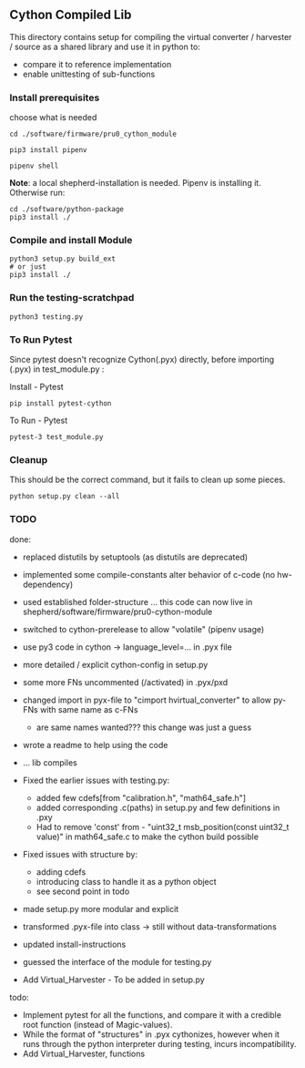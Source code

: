 ## Cython Compiled Lib

This directory contains setup for compiling the virtual converter / harvester / source as a shared library and use it in python to:
- compare it to reference implementation
- enable unittesting of sub-functions

### Install prerequisites

choose what is needed

```Shell
cd ./software/firmware/pru0_cython_module

pip3 install pipenv

pipenv shell
```

**Note**: a local shepherd-installation is needed. Pipenv is installing it. Otherwise run:

```Shell
cd ./software/python-package
pip3 install ./
```

### Compile and install Module

```Shell
python3 setup.py build_ext
# or just
pip3 install ./
```

### Run the testing-scratchpad

```Shell
python3 testing.py
```

### To Run Pytest

Since pytest doesn't recognize Cython(.pyx) directly, before importing (.pyx) in test_module.py :

Install - Pytest
```shell
pip install pytest-cython
```

To Run - Pytest
```Shell
pytest-3 test_module.py
```

### Cleanup

This should be the correct command, but it fails to clean up some pieces.

```Shell
python setup.py clean --all
```

### TODO

done:
- replaced distutils by setuptools (as distutils are deprecated)
- implemented some compile-constants alter behavior of c-code (no hw-dependency)
- used established folder-structure ... this code can now live in shepherd/software/firmware/pru0-cython-module
- switched to cython-prerelease to allow "volatile" (pipenv usage)
- use py3 code in cython -> language_level=... in .pyx file
- more detailed / explicit cython-config in setup.py
- some more FNs uncommented (/activated) in .pyx/pxd
- changed import in pyx-file to "cimport hvirtual_converter" to allow py-FNs with same name as c-FNs
  - are same names wanted??? this change was just a guess
- wrote a readme to help using the code
- ... lib compiles

- Fixed the earlier issues with testing.py:
	- added few cdefs[from "calibration.h", "math64_safe.h"]
	- added corresponding .c(paths) in setup.py and few definitions in .pxy
	- Had to remove 'const' from - "uint32_t msb_position(const uint32_t value)" in math64_safe.c to make
	  the cython build possible
- Fixed issues with structure by:
	- adding cdefs
	- introducing class to handle it as a python object
	- see second point in todo

- made setup.py more modular and explicit
- transformed .pyx-file into class -> still without data-transformations
- updated install-instructions
- guessed the interface of the module for testing.py
- Add Virtual_Harvester - To be added in setup.py

todo:
- Implement pytest for all the functions, and compare it with a credible root function (instead of Magic-values).
- While the format of "structures" in .pyx cythonizes, however when it runs through the python interpreter during testing, incurs incompatibility.
- Add Virtual_Harvester, functions
